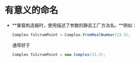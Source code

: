 # 有意义的命名

* **重载构造器时，使用描述了参数的静态工厂方法名。**例如：

  ```java
  Complex fulcrumPoint = Complex.FromRealNumber(23.3);
  ```

  通常好于

  ```java
  Complex fulcrumPoint = new Complex(23.3);
  ```

  ​


